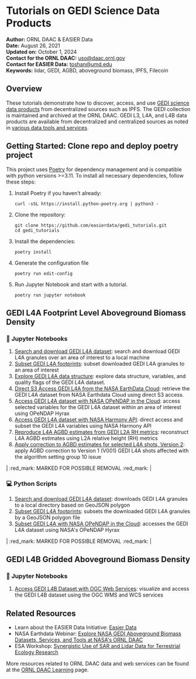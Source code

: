 # Tutorials on GEDI Science Data Products

**Author:** ORNL DAAC & EASIER Data       
**Date:** August 26, 2021       
**Updated on:** October 1, 2024       
**Contact for the ORNL DAAC:** uso@daac.ornl.gov       
**Contact for EASIER Data:** toshan@umd.edu       
**Keywords:** lidar, GEDI, AGBD, aboveground biomass, IPFS, Filecoin       


## Overview      
These tutorials demonstrate how to discover, access, and use [GEDI science data products](https://daac.ornl.gov/gedi) from decentralized sources such as IPFS. The GEDI collection is maintained and archived at the ORNL DAAC. GEDI L3, L4A, and L4B data products are available from decentralized and centralized sources as noted in [various data tools and services](services.md).

## Getting Started: Clone repo and deploy poetry project

This project uses [Poetry](https://python-poetry.org/) for dependency management and is compatible with python versions >=3.11. To install all necessary dependencies, follow these steps:

1. Install Poetry if you haven't already:

   ```shell
   curl -sSL https://install.python-poetry.org | python3 -
   ```

2. Clone the repository:

   ```shell
   git clone https://github.com/easierdata/gedi_tutorials.git
   cd gedi_tutorials
   ```

3. Install the dependencies:

   ```shell
   poetry install
   ```

4. Generate the configuration file

    ```shell
    poetry run edit-config
    ```

5. Run Jupyter Notebook and start with a tutorial.
    
    ```shell
    poetry run jupyter notebook
    ``` 

## GEDI L4A Footprint Level Aboveground Biomass Density
### :green_book: Jupyter Notebooks 
1. [Search and download GEDI L4A dataset](1_gedi_l4a_search_download.ipynb): search and download GEDI L4A granules over an area of interest to a local machine
1. [Subset GEDI L4A footprints](2_gedi_l4a_subsets.ipynb): subset downloaded GEDI L4A granules to an area of interest
1. [Explore GEDI L4A data structure](3_gedi_l4a_exploring_data.ipynb): explore data structure, variables, and quality flags of the GEDI L4A dataset. 
1. [Direct S3 Access GEDI L4A from the NASA EarthData Cloud](gedi_l4a_direct_s3_access.ipynb): retrieve the GEDI L4A dataset from NASA Earthdata Cloud using direct S3 access. 
1. [Access GEDI L4A dataset with NASA OPeNDAP in the Cloud](access_gedi_l4a_hyrax.ipynb): access selected variables for the GEDI L4A dataset within an area of interest using OPeNDAP Hyrax 
1. [Access GEDI L4A dataset with NASA Harmony API](gedi_l4a_harmony.ipynb): direct access and subset the GEDI L4A variables using NASA Harmony API 
1. [Reproduce L4A AGBD estimates from GEDI L2A RH metrics](reconstruct_L4A_AGBD_L2A_metrics.ipynb): reconstruct L4A AGBD estimates using L2A relative height (RH) metrics
1. [Apply correction to AGBD estimates for selected L4A shots, Version 2](correct_GEDI_L4A_V002_01.ipynb): apply AGBD correction to Version 1 (V001) GEDI L4A shots affected with the algorithm setting group 10 issue


| :red_mark: MARKED FOR POSSIBLE REMOVAL :red_mark: |
### :computer: Python Scripts
1. [Search and download GEDI L4A dataset](scripts#1-gedi_l4a_search_downloadpy): downloads GEDI L4A granules to a local directory based on GeoJSON polygon 
1. [Subset GEDI L4A footprints](scripts#2-gedi_l4a_subsetspy): subsets the downloaded GEDI L4A granules by a GeoJSON polygon file
1. [Subset GEDI L4A with NASA OPeNDAP in the Cloud](scripts#3-gedi_l4a_hyraxpy): accesses the GEDI L4A dataset using NASA's OPeNDAP Hyrax

| :red_mark: MARKED FOR POSSIBLE REMOVAL :red_mark: |
## GEDI L4B Gridded Aboveground Biomass Density
### :green_book: Jupyter Notebooks
1. [Access GEDI L4B Dataset with OGC Web Services](https://nbviewer.org/github/ornldaac/gedi_tutorials/blob/main/gedi_l4b_ogc.ipynb): visualize and access the GEDI L4B dataset using the OGC WMS and WCS services

## Related Resources

- Learn about the EASIER Data Initiative: [Easier Data](https://easierdata.org/about)
- NASA Earthdata Webinar: [Explore NASA GEDI Aboveground Biomass Datasets, Services, and Tools at NASA's ORNL DAAC](https://daac.ornl.gov/resources/tutorials/2022_earthdata_webinar/)
- ESA Workshop: [Synergistic Use of SAR and Lidar Data for Terrestrial Ecology Research](https://daac.ornl.gov/resources/workshops/esa-2021-workshop/)

More resources related to ORNL DAAC data and web services can be found at the [ORNL DAAC Learning](https://daac.ornl.gov/resources/learning/) page.